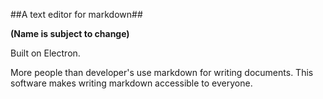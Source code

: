 ##A text editor for markdown##

**(Name is subject to change)**

Built on Electron.

More people than developer's use markdown for writing documents. This software makes writing markdown accessible to everyone.
